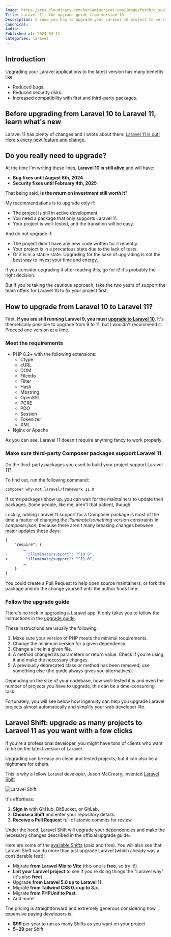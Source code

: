 ```yaml
---
Image: https://res.cloudinary.com/benjamincrozat-com/image/fetch/c_scale,f_webp,q_auto,w_1200/https://github.com/benjamincrozat/content/assets/3613731/05bd6ef2-e022-4926-8a5a-bdda3904abbf
Title: Laravel 11: the upgrade guide from version 10
Description: I show you how to upgrade your Laravel 10 project to version 11 and help you decide whether the return on investment is worth it.
Canonical: 
Audio:
Published at: 2024-03-11
Categories: laravel
---
```


## Introduction

Upgrading your Laravel applications to the latest version has many benefits like:
- Reduced bugs.
- Reduced security risks.
- Increased compatibility with first and third-party packages.

## Before upgrading from Laravel 10 to Laravel 11, learn what's new

Laravel 11 has plenty of changes and I wrote about them: [Laravel 11 is out! Here's every new feature and change.](https://benjamincrozat.com/laravel-11)

## Do you really need to upgrade?

At the time I'm writing these lines, **Laravel 10 is still alive** and will have:
- **Bug fixes until August 6th, 2024**
- **Security fixes until February 4th, 2025**

That being said, **is the return on investment still worth it**?

My recommendations is to upgrade only if:
- The project is still in active development.
- You need a package that only supports Laravel 11.
- Your project is well-tested, and the transition will be easy.

And do not upgrade if:
- The project didn't have any new code written for it recently.
- Your project is in a precarious state due to the lack of tests.
- Or it is in a stable state. Upgrading for the sake of upgrading is not the best way to invest your time and energy.

If you consider upgrading it after reading this, go for it! It's probably the right decision.

But if you're taking the cautious approach, take the two years of support the team offers for Laravel 10 to fix your project first.

## How to upgrade from Laravel 10 to Laravel 11?

First, **if you are still running Laravel 9, you must [upgrade to Laravel 10](https://benjamincrozat.com/laravel-10-upgrade-guide)**. It's theoretically possible to upgrade from 9 to 11, but I wouldn't recommend it. Proceed one version at a time.

### Meet the requirements

- PHP 8.2+ with the following extensions:
  - Ctype
  - cURL
  - DOM
  - Fileinfo
  - Filter
  - Hash
  - Mbstring
  - OpenSSL
  - PCRE
  - PDO
  - Session
  - Tokenizer
  - XML
- Nginx or Apache

As you can see, Laravel 11 doesn't require anything fancy to work properly.

### Make sure third-party Composer packages support Laravel 11

Do the third-party packages you used to build your project support Laravel 11?

To find out, run the following command:
```bash
composer why-not laravel/framework 11.0
```

If some packages show up, you can wait for the maintainers to update their packages. Some people, like me, aren't that patient, though.

Luckily, adding Laravel 11 support for a Composer package is most of the time a matter of changing the *illuminate/something* version constraints in *composer.json*, because there aren't many breaking changes between major updates these days:

```diff
{
    "require": {
        …
-        "illuminate/support": "^10.0",
+        "illuminate/support": "^11.0",
        …
    }
}
```

You could create a Pull Request to help open source maintainers, or fork the package and do the change yourself until the author finds time.

### Follow the upgrade guide

There's no trick in upgrading a Laravel app. It only takes you to follow the instructions in the [upgrade guide](https://laravel.com/docs/11.x/upgrade).

These instructions are usually the following:
1. Make sure your version of PHP meets the minimal requirements.
2. Change the minimum version for a given dependency.
3. Change a line in a given file.
4. A method changed its parameters or return value. Check if you're using it and make the necessary changes.
5. A previously deprecated class or method has been removed, use something else (the guide always gives you alternatives).

Depending on the size of your codebase, how well-tested it is and even the number of projects you have to upgrade, this can be a time-consuming task.

Fortunately, you will see below how ingenuity can help you upgrade Laravel projects almost automatically and simplify your web developer life.

## Laravel Shift: upgrade as many projects to Laravel 11 as you want with a few clicks

If you're a professional developer, you might have tons of clients who want to be on the latest version of Laravel.

Upgrading can be easy on clean and tested projects, but it can also be a nightmare for others.

This is why a fellow Laravel developer, Jason McCreary, invented [Laravel Shift](https://laravelshift.com?utm_campaign=laravel-10-upgrade-guide&utm_source=benjamincrozat.com&utm_medium=blogpost&utm_content=textlink)

![Laravel Shift](https://life-long-bunny.fra1.digitaloceanspaces.com/media-library/production/132/conversions/Screenshot_2023-02-03_at_10.55.36_ccqoia-medium.jpg)

It's effortless:
1. **Sign in** with GitHub, BitBucket, or GitLab.
2. **Choose a Shift** and enter your repository details.
3. **Receive a Pull Request** full of atomic commits for review.

Under the hood, Laravel Shift will upgrade your dependencies and make the necessary changes described in the official upgrade guide.

Here are some of the [available Shifts](https://laravelshift.com/shifts?utm_campaign=laravel-10-upgrade-guide&utm_source=benjamincrozat.com&utm_medium=blogpost&utm_content=textlink) (paid and free). You will also see that Laravel Shift can do more than just upgrade Laravel (which already was a considerable feat):
- Migrate **from Laravel Mix to Vite** (this one is **free**, so try it!).
- **Lint your Laravel project** to see if you're doing things the "Laravel way" (it's also **free**).
- Upgrade **from Laravel 5.0 up to Laravel 11**.
- Migrate **from Tailwind CSS 0.x up to 3.x**.
- Migrate **from PHPUnit to Pest**.
- And more!

The pricing is straightforward and extremely generous considering how expensive paying developers is:
- **$99** per year to run as many Shifts as you want on your project
- **$5-$29** per Shift
